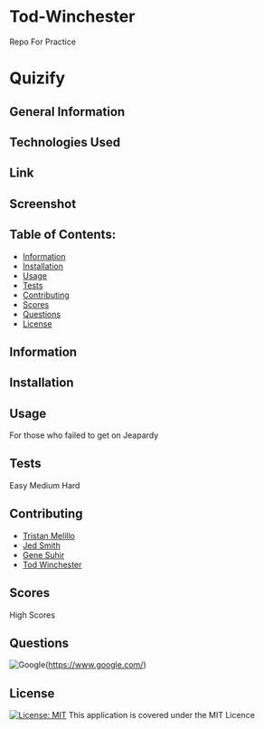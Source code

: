 # Tod-Winchester
Repo For Practice

# Quizify

## General Information

## Technologies Used

## Link

## Screenshot

## Table of Contents:

- [Information](#information)
- [Installation](#installation)
- [Usage](#usage)
- [Tests](#tests)
- [Contributing](#contributing)
- [Scores](scores)
- [Questions](#questions)
- [License](#license)

## Information

## Installation

## Usage
For those who failed to get on Jeapardy

## Tests
Easy
Medium
Hard

## Contributing
- [Tristan Melillo](https://github.com/TristanM225)
- [Jed Smith](https://github.com/)
- [Gene Suhir](https://github.com/)
- [Tod Winchester](https://github.com/Chesster14)

## Scores
High Scores

## Questions

![Google](https://custom-icon-badges.demolab.com/badge/Google-grey?logo=google&logoColor=red)(https://www.google.com/)


## License
[![License: MIT](https://custom-icon-badges.demolab.com/badge/license-MIT-yellowgreen.svg?logo=law)](https://opensource.org/licenses/MIT)
This application is covered under the MIT Licence
